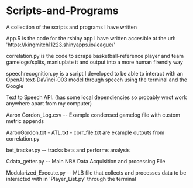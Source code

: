 # Scripts-and-Programs
A collection of the scripts and programs I have written


App.R is the code for the rshiny app I have written accesible at the url: 'https://kingmitch11223.shinyapps.io/league/'


correlation.py is the code to scrape basketball-reference player and team gamelogs/splits, maniuplate it and output into a more human firendly way


speechrecognition.py is a script I developed to be able to interact with an OpenAI text-DaVinci-003 model through speech using the terminal and the Google 


Text to Speech API. (has some local dependiencies so probably wnot work anywhere apart from my computer)

Aaron Gordon_Log.csv -- Example condensed gamelog file with custom metric appends

AaronGordon.txt - ATL.txt - corr_file.txt are example outputs from correlation.py

bet_tracker.py -- tracks bets and performs analysis

Cdata_getter.py -- Main NBA Data Acquisition and processing File

Modularized_Execute.py -- MLB file that collects and processes data to be interacted with in 'Player_List.py' through the terminal
